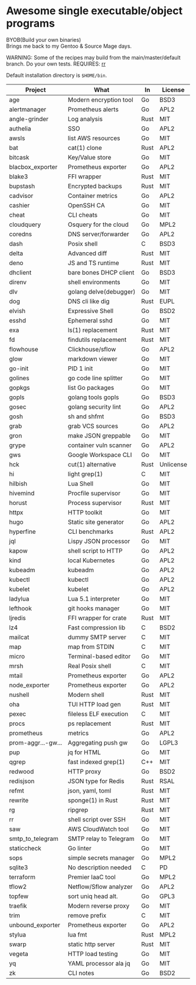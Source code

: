 # Awesome single executable/object programs

BYOB(Build your own binaries) <br/>
Brings me back to my Gentoo & Source Mage days. <br/>

WARNING: Some of the recipes may build from the main/master/default branch. Do your own tests.
REQUIRES: [rr](https://github.com/tongson/rr)

Default installation directory is `$HOME/bin`.

Project              | What                   | In    | License
---------------------|------------------------|-------|---------
age                  | Modern encryption tool | Go    | BSD3
alertmanager         | Prometheus alerts      | Go    | APL2
angle-grinder        | Log analysis           | Rust  | MIT
authelia             | SSO                    | Go    | APL2
awsls                | list AWS resources     | Go    | MIT
bat                  | cat(1) clone           | Rust  | APL2
bitcask              | Key/Value store        | Go    | MIT
blacbox_exporter     | Prometheus exporter    | Go    | APL2
blake3               | FFI wrapper            | Rust  | MIT
bupstash             | Encrypted backups      | Rust  | MIT
cadvisor             | Container metrics      | Go    | APL2
cashier              | OpenSSH CA             | Go    | MIT
cheat                | CLI cheats             | Go    | MIT
cloudquery           | Osquery for the cloud  | Go    | MPL2
coredns              | DNS server/forwarder   | Go    | APL2
dash                 | Posix shell            | C     | BSD3
delta                | Advanced diff          | Rust  | MIT
deno                 | JS and TS runtime      | Rust  | MIT
dhclient             | bare bones DHCP client | Go    | BSD3
direnv               | shell environments     | Go    | MIT
dlv                  | golang delve(debugger) | Go    | MIT
dog                  | DNS cli like dig       | Rust  | EUPL
elvish               | Expressive Shell       | Go    | BSD2
esshd                | Ephemeral sshd         | Go    | MIT
exa                  | ls(1) replacement      | Rust  | MIT
fd                   | findutils replacement  | Rust  | MIT
flowhouse            | Clickhouse/sflow       | Go    | APL2
glow                 | markdown viewer        | Go    | MIT
go-init              | PID 1 init             | Go    | MIT
golines              | go code line splitter  | Go    | MIT
gopkgs               | list Go packages       | Go    | MIT
gopls                | golang tools gopls     | Go    | BSD3
gosec                | golang security lint   | Go    | APL2
gosh                 | sh and shfmt           | Go    | BSD3
grab                 | grab VCS sources       | Go    | APL2
gron                 | make JSON greppable    | Go    | MIT
grype                | container vuln scanner | Go    | APL2
gws                  | Google Workspace CLI   | Go    | MIT
hck                  | cut(1) alternative     | Rust  | Unlicense
hi                   | light grep(1)          | C     | MIT
hilbish              | Lua Shell              | Go    | MIT
hivemind             | Procfile supervisor    | Go    | MIT
horust               | Process supervisor     | Rust  | MIT
httpx                | HTTP toolkit           | Go    | MIT
hugo                 | Static site generator  | Go    | APL2
hyperfine            | CLI benchmarks         | Rust  | APL2
jql                  | Lispy JSON processor   | Go    | MIT
kapow                | shell script to HTTP   | Go    | APL2
kind                 | local Kubernetes       | Go    | APL2
kubeadm              | kubeadm                | Go    | APL2
kubectl              | kubectl                | Go    | APL2
kubelet              | kubelet                | Go    | APL2
ladylua              | Lua 5.1 interpreter    | Go    | MIT
lefthook             | git hooks manager      | Go    | MIT
ljredis              | FFI wrapper for crate  | Rust  | MIT
lz4                  | Fast compression lib   | C     | BSD2
mailcat              | dummy SMTP server      | C     | MIT
map                  | map from STDIN         | C     | MIT
micro                | Terminal-based editor  | Go    | MIT
mrsh                 | Real Posix shell       | C     | MIT
mtail                | Prometheus exporter    | Go    | APL2
node_exporter        | Prometheus exporter    | Go    | APL2
nushell              | Modern shell           | Rust  | MIT
oha                  | TUI HTTP load gen      | Rust  | MIT
pexec                | fileless ELF execution | C     | MIT
procs                | ps replacement         | Rust  | MIT
prometheus           | metrics                | Go    | APL2
prom-aggr...-gw...   | Aggregating push gw    | Go    | LGPL3
pup                  | jq for HTML            | Go    | MIT
qgrep                | fast indexed grep(1)   | C++   | MIT
redwood              | HTTP proxy             | Go    | BSD2
redisjson            | JSON type for Redis    | Rust  | RSAL
refmt                | json, yaml, toml       | Rust  | MIT
rewrite              | sponge(1) in Rust      | Rust  | MIT
rg                   | ripgrep                | Rust  | MIT
rr                   | shell script over SSH  | Go    | MIT
saw                  | AWS CloudWatch tool    | Go    | MIT
smtp_to_telegram     | SMTP relay to Telegram | Go    | MIT
staticcheck          | Go linter              | Go    | MIT
sops                 | simple secrets manager | Go    | MPL2
sqlite3              | No description needed  | C     | PD
terraform            | Premier IaaC tool      | Go    | MPL2
tflow2               | Netflow/Sflow analyzer | Go    | APL2
topfew               | sort uniq head alt.    | Go    | GPL3
traefik              | Modern reverse proxy   | Go    | MIT
trim                 | remove prefix          | C     | MIT
unbound_exporter     | Prometheus exporter    | Go    | APL2
stylua               | lua fmt                | Rust  | MPL2
swarp                | static http server     | Rust  | MIT
vegeta               | HTTP load testing      | Go    | MIT
yq                   | YAML processor ala jq  | Go    | MIT
zk                   | CLI notes              | Go    | BSD2


